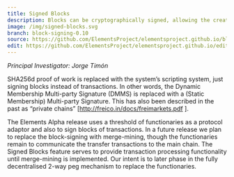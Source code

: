 ```yaml
---
title: Signed Blocks
description: Blocks can be cryptographically signed, allowing the creator of the block to verify their identity in the future.
image: /img/signed-blocks.svg
branch: block-signing-0.10
source: https://github.com/ElementsProject/elementsproject.github.io/blob/relaunch/source/elements/signed-blocks/index.md
edit: https://github.com/ElementsProject/elementsproject.github.io/edit/relaunch/source/elements/signed-blocks/index.md
---
```


*Principal Investigator: Jorge Timón*

SHA256d proof of work is replaced with the system’s scripting system, just signing blocks instead of transactions. In other words, the Dynamic Membership Multi-party Signature (DMMS) is replaced with a (Static Membership) Multi-party Signature. This has also been described in the past as “private chains” [http://freico.in/docs/freimarkets.pdf ].

The Elements Alpha release uses a threshold of functionaries as a protocol adaptor and also to sign blocks of transactions.  In a future release we plan to replace the block-signing with merge-mining, though the functionaries remain to communicate the transfer transactions to the main chain.   The Signed Blocks feature serves to provide transaction processing functionality until merge-mining is implemented.  Our intent is to later phase in the fully decentralised 2-way peg mechanism to replace the functionaries.
